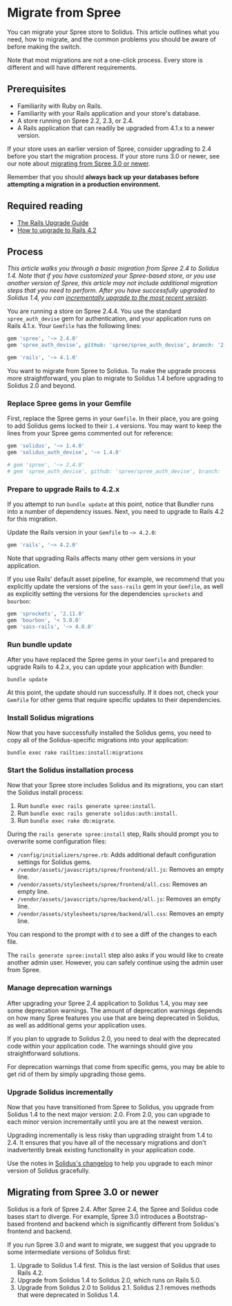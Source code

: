 # Migrate from Spree

You can migrate your Spree store to Solidus. This article outlines what you
need, how to migrate, and the common problems you should be aware of before
making the switch.

Note that most migrations are not a one-click process. Every store is different
and will have different requirements.

## Prerequisites

- Familiarity with Ruby on Rails.
- Familiarity with your Rails application and your store's database.
- A store running on Spree 2.2, 2.3, or 2.4.
- A Rails application that can readily be upgraded from 4.1.x to a newer
  version.

If your store uses an earlier version of Spree, consider upgrading to 2.4 before
you start the migration process. If your store runs 3.0 or newer, see our note
about [migrating from Spree 3.0 or newer](#migrating-from-spree-3-0-or-newer).

Remember that you should **always back up your databases before attempting a
migration in a production environment.**

## Required reading

- [The Rails Upgrade Guide](http://guides.rubyonrails.org/upgrading_ruby_on_rails.html)
- [How to upgrade to Rails 4.2](https://www.justinweiss.com/articles/how-to-upgrade-to-rails-4-dot-2/)

## Process

*This article walks you through a basic migration from Spree 2.4 to Solidus 1.4.
Note that if you have customized your Spree-based store, or you use another
version of Spree, this article may not include additional migration steps that
you need to perform. After you have successfully upgraded to Solidus 1.4, you
can [incrementally upgrade to the most recent
version](#upgrade-solidus-incrementally).*

You are running a store on Spree 2.4.4. You use the standard `spree_auth_devise`
gem for authentication, and your application runs on Rails 4.1.x. Your `Gemfile`
has the following lines:

```ruby
gem 'spree', '~> 2.4.0'
gem 'spree_auth_devise', github: 'spree/spree_auth_devise', branch: '2-4-stable'

gem 'rails', '~> 4.1.0'
```

You want to migrate from Spree to Solidus. To make the upgrade process more
straightforward, you plan to migrate to Solidus 1.4 before upgrading to Solidus
2.0 and beyond.

### Replace Spree gems in your Gemfile

First, replace the Spree gems in your `Gemfile`. In their place, you are going
to add Solidus gems locked to their `1.4` versions. You may want to keep the
lines from your Spree gems commented out for reference:

```ruby
gem 'solidus', '~> 1.4.0'
gem 'solidus_auth_devise', '~> 1.4.0'

# gem 'spree', '~> 2.4.0'
# gem 'spree_auth_devise', github: 'spree/spree_auth_devise', branch: '2-4-stable'
```

### Prepare to upgrade Rails to 4.2.x

If you attempt to run `bundle update` at this point, notice that Bundler runs
into a number of dependency issues. Next, you need to upgrade to Rails 4.2 for
this migration.

Update the Rails version in your `Gemfile` to `~> 4.2.0`:

```ruby
gem 'rails', '~> 4.2.0'
```

Note that upgrading Rails affects many other gem versions in your application.

If you use Rails' default asset pipeline, for example, we recommend that you
explicitly update the versions of the `sass-rails` gem in your `Gemfile`, as
well as explicitly setting the versions for the dependencies `sprockets` and
`bourbon`:

```ruby
gem 'sprockets', '2.11.0'
gem 'bourbon', '< 5.0.0'
gem 'sass-rails', '~> 4.0.0'
```

### Run bundle update

After you have replaced the Spree gems in your `Gemfile` and prepared to upgrade
Rails to 4.2.x, you can update your application with Bundler:

```shell
bundle update
```

At this point, the update should run successfully. If it does not, check your
`Gemfile` for other gems that require specific updates to their dependencies.

### Install Solidus migrations

Now that you have successfully installed the Solidus gems, you need to copy all
of the Solidus-specific migrations into your application:

```shell
bundle exec rake railties:install:migrations
```
### Start the Solidus installation process

Now that your Spree store includes Solidus and its migrations, you can start the
Solidus install process:

1. Run `bundle exec rails generate spree:install`.
2. Run `bundle exec rails generate solidus:auth:install`.
3. Run `bundle exec rake db:migrate`.

During the `rails generate spree:install` step, Rails should prompt you to
overwrite some configuration files:

- `/config/initializers/spree.rb`: Adds additional default configuration
  settings for Solidus gems.
- `/vendor/assets/javascripts/spree/frontend/all.js`: Removes an empty line.
- `/vendor/assets/stylesheets/spree/frontend/all.css`: Removes an empty line.
- `/vendor/assets/javascripts/spree/backend/all.js`: Removes an empty line.
- `/vendor/assets/stylesheets/spree/backend/all.css`: Removes an empty line.

You can respond to the prompt with `d` to see a diff of the changes to each
file.

The `rails generate spree:install` step also asks if you would like to create
another admin user. However, you can safely continue using the admin user from
Spree.

### Manage deprecation warnings

After upgrading your Spree 2.4 application to Solidus 1.4, you may see some
deprecation warnings. The amount of deprecation warnings depends on how many
Spree features you use that are being deprecated in Solidus, as well as
additional gems your application uses.

If you plan to upgrade to Solidus 2.0, you need to deal with the deprecated code
within your application code. The warnings should give you straightforward
solutions.

For deprecation warnings that come from specific gems, you may be able to get
rid of them by simply upgrading those gems.

### Upgrade Solidus incrementally

Now that you have transitioned from Spree to Solidus, you upgrade from Solidus
1.4 to the next major version: 2.0. From 2.0, you can upgrade to each minor
version incrementally until you are at the newest version.

Upgrading incrementally is less risky than upgrading straight from 1.4 to 2.4.
It ensures that you have all of the necessary migrations and don't inadvertently
break existing functionality in your application code.

Use the notes in [Solidus's changelog][changelog] to help you upgrade to each
minor version of Solidus gracefully.

[changelog]: https://github.com/solidusio/solidus/blob/master/CHANGELOG.md

## Migrating from Spree 3.0 or newer

Solidus is a fork of Spree 2.4. After Spree 2.4, the Spree and Solidus code
bases start to diverge. For example, Spree 3.0 introduces a Bootstrap-based
frontend and backend which is significantly different from Solidus's frontend
and backend.

If you run Spree 3.0 and want to migrate, we suggest that you upgrade to some
intermediate versions of Solidus first:

1. Upgrade to Solidus 1.4 first. This is the last version of Solidus that uses
   Rails 4.2.
2. Upgrade from Solidus 1.4 to Solidus 2.0, which runs on Rails 5.0.
3. Upgrade from Solidus 2.0 to Solidus 2.1. Solidus 2.1 removes methods that
   were deprecated in Solidus 1.4.

